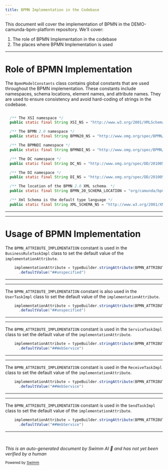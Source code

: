 ```yaml
---
title: BPMN Implementation in the Codebase
---
```

This document will cover the implementation of BPMN in the DEMO-camunda-bpm-platform repository. We'll cover:

1. The role of BPMN Implementation in the codebase
2. The places where BPMN Implementation is used

<SwmSnippet path="/model-api/bpmn-model/src/main/java/org/camunda/bpm/model/bpmn/impl/BpmnModelConstants.java" line="27">

---

# Role of BPMN Implementation

The `BpmnModelConstants` class contains global constants that are used throughout the BPMN implementation. These constants include namespaces, schema locations, element names, and attribute names. They are used to ensure consistency and avoid hard-coding of strings in the codebase.

```java

  /** The XSI namespace */
  public static final String XSI_NS = "http://www.w3.org/2001/XMLSchema-instance";

  /** The BPMN 2.0 namespace */
  public static final String BPMN20_NS = "http://www.omg.org/spec/BPMN/20100524/MODEL";

  /** The BPMNDI namespace */
  public static final String BPMNDI_NS = "http://www.omg.org/spec/BPMN/20100524/DI";

  /** The DC namespace */
  public static final String DC_NS = "http://www.omg.org/spec/DD/20100524/DC";

  /** The DI namespace */
  public static final String DI_NS = "http://www.omg.org/spec/DD/20100524/DI";

  /** The location of the BPMN 2.0 XML schema. */
  public static final String BPMN_20_SCHEMA_LOCATION = "org/camunda/bpm/model/bpmn/schema/BPMN20.xsd";

  /** Xml Schema is the default type language */
  public static final String XML_SCHEMA_NS = "http://www.w3.org/2001/XMLSchema";
```

---

</SwmSnippet>

<SwmSnippet path="/model-api/bpmn-model/src/main/java/org/camunda/bpm/model/bpmn/impl/instance/BusinessRuleTaskImpl.java" line="82">

---

# Usage of BPMN Implementation

The `BPMN_ATTRIBUTE_IMPLEMENTATION` constant is used in the `BusinessRuleTaskImpl` class to set the default value of the `implementationAttribute`.

```java
    implementationAttribute = typeBuilder.stringAttribute(BPMN_ATTRIBUTE_IMPLEMENTATION)
      .defaultValue("##unspecified")
```

---

</SwmSnippet>

<SwmSnippet path="/model-api/bpmn-model/src/main/java/org/camunda/bpm/model/bpmn/impl/instance/UserTaskImpl.java" line="86">

---

The `BPMN_ATTRIBUTE_IMPLEMENTATION` constant is also used in the `UserTaskImpl` class to set the default value of the `implementationAttribute`.

```java
    implementationAttribute = typeBuilder.stringAttribute(BPMN_ATTRIBUTE_IMPLEMENTATION)
      .defaultValue("##unspecified")
```

---

</SwmSnippet>

<SwmSnippet path="/model-api/bpmn-model/src/main/java/org/camunda/bpm/model/bpmn/impl/instance/ServiceTaskImpl.java" line="63">

---

The `BPMN_ATTRIBUTE_IMPLEMENTATION` constant is used in the `ServiceTaskImpl` class to set the default value of the `implementationAttribute`.

```java
    implementationAttribute = typeBuilder.stringAttribute(BPMN_ATTRIBUTE_IMPLEMENTATION)
      .defaultValue("##WebService")
```

---

</SwmSnippet>

<SwmSnippet path="/model-api/bpmn-model/src/main/java/org/camunda/bpm/model/bpmn/impl/instance/ReceiveTaskImpl.java" line="56">

---

The `BPMN_ATTRIBUTE_IMPLEMENTATION` constant is used in the `ReceiveTaskImpl` class to set the default value of the `implementationAttribute`.

```java
    implementationAttribute = typeBuilder.stringAttribute(BPMN_ATTRIBUTE_IMPLEMENTATION)
      .defaultValue("##WebService")
```

---

</SwmSnippet>

<SwmSnippet path="/model-api/bpmn-model/src/main/java/org/camunda/bpm/model/bpmn/impl/instance/SendTaskImpl.java" line="65">

---

The `BPMN_ATTRIBUTE_IMPLEMENTATION` constant is used in the `SendTaskImpl` class to set the default value of the `implementationAttribute`.

```java
    implementationAttribute = typeBuilder.stringAttribute(BPMN_ATTRIBUTE_IMPLEMENTATION)
      .defaultValue("##WebService")
```

---

</SwmSnippet>

&nbsp;

*This is an auto-generated document by Swimm AI 🌊 and has not yet been verified by a human*

<SwmMeta version="3.0.0" repo-id="Z2l0aHViJTNBJTNBREVNTy1jYW11bmRhLWJwbS1wbGF0Zm9ybSUzQSUzQXN3aW1taW8=" repo-name="DEMO-camunda-bpm-platform"><sup>Powered by [Swimm](/)</sup></SwmMeta>
